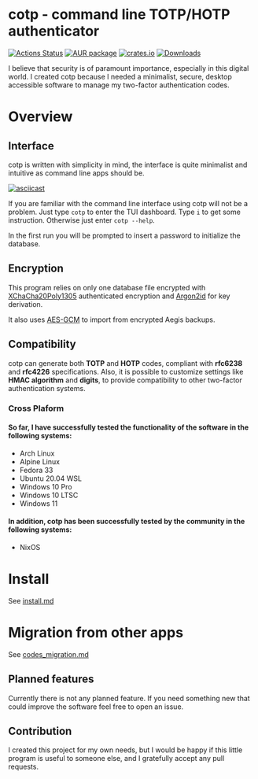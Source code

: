 # cotp - command line TOTP/HOTP authenticator

[![Actions Status](https://github.com/replydev/cotp/workflows/Build/badge.svg)](https://github.com/replydev/cotp/actions) [![AUR package](https://img.shields.io/aur/version/cotp)](https://aur.archlinux.org/packages/cotp/) [![crates.io](https://img.shields.io/crates/v/cotp)](https://crates.io/crates/cotp) [![Downloads](https://img.shields.io/crates/d/cotp)](https://crates.io/crates/cotp)

I believe that security is of paramount importance, especially in this digital world. I created cotp because I needed a minimalist, secure, desktop accessible software to manage my two-factor authentication codes.

# Overview

## Interface

cotp is written with simplicity in mind, the interface is quite minimalist and intuitive as command line apps should be.

[![asciicast](https://asciinema.org/a/459912.svg)](https://asciinema.org/a/459912)

  
If you are familiar with the command line interface using cotp will not be a problem. Just type `cotp` to enter the TUI dashboard. Type `i` to get some instruction. Otherwise just enter `cotp --help`.

In the first run you will be prompted to insert a password to initialize the database.

## Encryption

This program relies on only one database file encrypted with [XChaCha20Poly1305](https://docs.rs/chacha20poly1305/latest/chacha20poly1305/) authenticated encryption and [Argon2id](https://en.wikipedia.org/wiki/Argon2) for key derivation.

It also uses [AES-GCM](https://docs.rs/aes-gcm/latest/aes_gcm/) to import from encrypted Aegis backups.

## Compatibility

cotp can generate both **TOTP** and **HOTP** codes, compliant with **rfc6238** and **rfc4226** specifications. Also, it is possible to customize settings like **HMAC algorithm** and **digits**, to provide compatibility to other two-factor authentication systems.

### Cross Plaform

#### So far, I have successfully tested the functionality of the software in the following systems:

- Arch Linux
- Alpine Linux
- Fedora 33
- Ubuntu 20.04 WSL
- Windows 10 Pro
- Windows 10 LTSC
- Windows 11

#### In addition, cotp has been successfully tested by the community in the following systems:

- NixOS

# Install

See [install.md](install.md)

# Migration from other apps

See [codes_migration.md](codes_migration.md)

## Planned features

Currently there is not any planned feature. If you need something new that could improve the software feel free to open an issue.

## Contribution

I created this project for my own needs, but I would be happy if this little program is useful to someone else, and I gratefully accept any pull requests.
